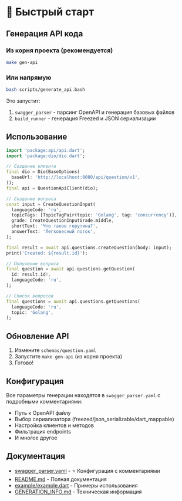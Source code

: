 # 🚀 Быстрый старт

## Генерация API кода

### Из корня проекта (рекомендуется)

```bash
make gen-api
```

### Или напрямую

```bash
bash scripts/generate_api.bash
```

Это запустит:

1. `swagger_parser` - парсинг OpenAPI и генерация базовых файлов
2. `build_runner` - генерация Freezed и JSON сериализации

## Использование

```dart
import 'package:api/api.dart';
import 'package:dio/dio.dart';

// Создание клиента
final dio = Dio(BaseOptions(
  baseUrl: 'http://localhost:8080/api/question/v1',
));
final api = QuestionApiClient(dio);

// Создание вопроса
const input = CreateQuestionInput(
  languageCode: 'ru',
  topicTags: [TopicTagPair(topic: 'Golang', tag: 'concurrency')],
  grade: CreateQuestionInputGrade.middle,
  shortText: 'Что такое горутина?',
  answerText: 'Легковесный поток',
);

final result = await api.questions.createQuestion(body: input);
print('Created: ${result.id}');

// Получение вопроса
final question = await api.questions.getQuestion(
  id: result.id!,
  languageCode: 'ru',
);

// Список вопросов
final questions = await api.questions.getQuestions(
  languageCode: 'ru',
  topic: 'Golang',
);
```

## Обновление API

1. Измените `schemas/question.yaml`
2. Запустите `make gen-api` (из корня проекта)
3. Готово!

## Конфигурация

Все параметры генерации находятся в `swagger_parser.yaml` с подробными комментариями:

- Путь к OpenAPI файлу
- Выбор сериализатора (freezed/json_serializable/dart_mappable)
- Настройка клиентов и методов
- Фильтрация endpoints
- И многое другое

## Документация

- [swagger_parser.yaml](swagger_parser.yaml) - ⭐ Конфигурация с комментариями
- [README.md](README.md) - Полная документация
- [example/example.dart](example/example.dart) - Примеры использования
- [GENERATION_INFO.md](GENERATION_INFO.md) - Техническая информация
